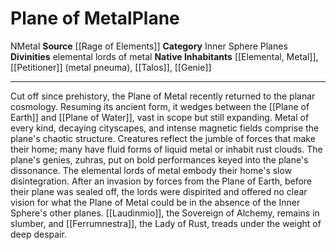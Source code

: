 ﻿---
alignment: N
element: Metal
id: '24'
name: Plane of Metal
plane_category: Inner Sphere Planes
rarity: Common
source: '[[DATABASE/source/Rage of Elements|Rage of Elements]]'
trait:
- '[[DATABASE/trait/Metal|Metal]]'
type: Plane

---
# Plane of Metal<span class="item-type">Plane</span>

<span class="trait-alignment item-trait">N</span><span class="item-trait">Metal</span>
**Source** [[Rage of Elements]]
**Category** Inner Sphere Planes
**Divinities** elemental lords of metal
**Native Inhabitants** [[Elemental, Metal]], [[Petitioner]] (metal pneuma), [[Talos]], [[Genie]]

---
Cut off since prehistory, the Plane of Metal recently returned to the planar cosmology. Resuming its ancient form, it wedges between the [[Plane of Earth]] and [[Plane of Water]], vast in scope but still expanding. Metal of every kind, decaying cityscapes, and intense magnetic fields comprise the plane's chaotic structure. Creatures reflect the jumble of forces that make their home; many have fluid forms of liquid metal or inhabit rust clouds. The plane's genies, zuhras, put on bold performances keyed into the plane's dissonance.
 The elemental lords of metal embody their home's slow disintegration. After an invasion by forces from the Plane of Earth, before their plane was sealed off, the lords were dispirited and offered no clear vision for what the Plane of Metal could be in the absence of the Inner Sphere's other planes. [[Laudinmio]], the Sovereign of Alchemy, remains in slumber, and [[Ferrumnestra]], the Lady of Rust, treads under the weight of deep despair.
